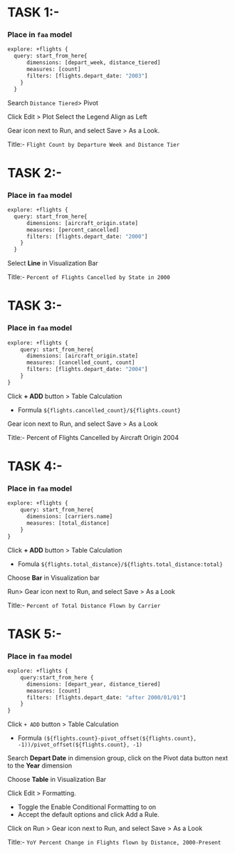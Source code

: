 
# TASK 1:-

### Place in `faa` model
```cmd
explore: +flights {
  query: start_from_here{
      dimensions: [depart_week, distance_tiered]
      measures: [count]
      filters: [flights.depart_date: "2003"]
    }
  }
```
Search `Distance Tiered`> Pivot

Click Edit > Plot
Select the Legend Align as Left

Gear icon next to Run, and select Save > As a Look.

Title:- `Flight Count by Departure Week and Distance Tier`







# TASK 2:-

### Place in `faa` model
```cmd
explore: +flights {
  query: start_from_here{
      dimensions: [aircraft_origin.state]
      measures: [percent_cancelled]
      filters: [flights.depart_date: "2000"]
    }
  }
```

Select <b>Line</b> in Visualization Bar

Title:- `Percent of Flights Cancelled by State in 2000`




# TASK 3:-

### Place in `faa` model
```cmd
explore: +flights {
    query: start_from_here{
      dimensions: [aircraft_origin.state]
      measures: [cancelled_count, count]
      filters: [flights.depart_date: "2004"]
    }
}
```

Click <b>+ ADD</b> button > Table Calculation
- Formula `${flights.cancelled_count}/${flights.count}`

Gear icon next to Run, and select Save > As a Look

Title:- Percent of Flights Cancelled by Aircraft Origin 2004




# TASK 4:-

### Place in `faa` model
```cmd
explore: +flights {
    query: start_from_here{
      dimensions: [carriers.name]
      measures: [total_distance]
    }
}
```
Click <b>+ ADD</b> button > Table Calculation
- Fomula `${flights.total_distance}/${flights.total_distance:total}`

Choose <b>Bar</b> in Visualization bar

Run> Gear icon next to Run, and select Save > As a Look

Title:- `Percent of Total Distance Flown by Carrier`



# TASK 5:-

### Place in `faa` model
```cmd
explore: +flights {
    query:start_from_here {
      dimensions: [depart_year, distance_tiered]
      measures: [count]
      filters: [flights.depart_date: "after 2000/01/01"]
    }
}
```

Click `+ ADD` button > Table Calculation
- Formula `(${flights.count}-pivot_offset(${flights.count}, -1))/pivot_offset(${flights.count}, -1)`

Search <b>Depart Date</b> in dimension group, click on the Pivot data button next to the <b>Year</b> dimension

Choose <b>Table</b> in Visualization Bar

Click Edit > Formatting.
- Toggle the Enable Conditional Formatting to on
- Accept the default options and click Add a Rule.

Click on Run > Gear icon next to Run, and select Save > As a Look

Title:- `YoY Percent Change in Flights flown by Distance, 2000-Present`